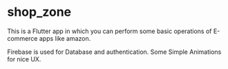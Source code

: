 # shop_zone

This is a Flutter app in which you can perform some basic operations of E-commerce apps like amazon.

Firebase is used for Database and authentication.
Some Simple Animations for nice UX.
